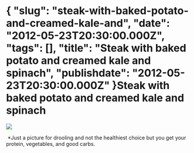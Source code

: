 {
    "slug": "steak-with-baked-potato-and-creamed-kale-and",
    "date": "2012-05-23T20:30:00.000Z",
    "tags": [],
    "title": "Steak with baked potato and creamed kale and spinach",
    "publishdate": "2012-05-23T20:30:00.000Z"
}Steak with baked potato and creamed kale and spinach
====================================================




![](/images/tumblr_m4hsz61N9h1rwd7xgo1_1280.jpg)

 \*Just a picture for drooling and not the healthiest choice but you get
your protein, vegetables, and good carbs.

